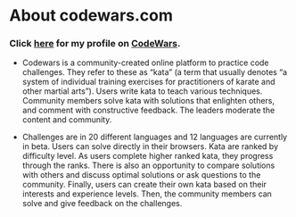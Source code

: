 # About codewars.com

### Click [here][here] for my profile on [CodeWars][CodeWars].

* Codewars is a community-created online platform to practice code challenges. They refer to these as “kata” (a term that usually denotes “a system of individual training exercises for practitioners of karate and other martial arts”). Users write kata to teach various techniques. Community members solve kata with solutions that enlighten others, and comment with constructive feedback. The leaders moderate the content and community.

* Challenges are in 20 different languages and 12 languages are currently in beta. Users can solve directly in their browsers. Kata are ranked by difficulty level. As users complete higher ranked kata, they progress through the ranks. There is also an opportunity to compare solutions with others and discuss optimal solutions or ask questions to the community. Finally, users can create their own kata based on their interests and experience levels. Then, the community members can solve and give feedback on the challenges.

[CodeWars]: https://www.codewars.com/users/cosminsoy/completed_solutions/
[here]: https://www.codewars.com/users/cosminsoy/completed_solutions/
